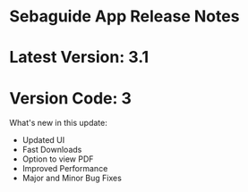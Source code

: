 # Sebaguide App Release Notes
# Latest Version: 3.1
# Version Code: 3

What's new in this update:
- Updated UI
- Fast Downloads
- Option to view PDF
- Improved Performance
- Major and Minor Bug Fixes
